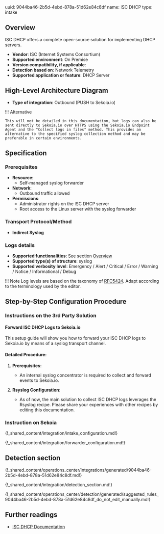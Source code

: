 uuid: 9044ba46-2b5d-4ebd-878a-51d62e84c8df
name: ISC DHCP
type: intake

## Overview

ISC DHCP offers a complete open-source solution for implementing DHCP servers.

- **Vendor**: ISC (Internet Systems Consortium)
- **Supported environment**: On Premise
- **Version compatibility, if applicable**:
- **Detection based on**: Network Telemetry
- **Supported application or feature**: DHCP Server

## High-Level Architecture Diagram

- **Type of integration**: Outbound (PUSH to Sekoia.io)

!!! Alternative

    This will not be detailed in this documentation, but logs can also be sent directly to Sekoia.io over HTTPS using the Sekoia.io Endpoint Agent and the "Collect logs in files" method. This provides an alternative to the specified syslog collection method and may be preferable in certain environments.

## Specification

### Prerequisites


- **Resource**:
    - Self-managed syslog forwarder
- **Network**:
    - Outbound traffic allowed
- **Permissions**:
    - Administrator rights on the ISC DHCP server
    - Root access to the Linux server with the syslog forwarder

### Transport Protocol/Method

- **Indirect Syslog**

### Logs details

- **Supported functionalities**: See section [Overview](#overview)
- **Supported type(s) of structure**: syslog
- **Supported verbosity level**: Emergency / Alert / Critical / Error / Warning / Notice / Informational / Debug

!!! Note
    Log levels are based on the taxonomy of [RFC5424](https://datatracker.ietf.org/doc/html/rfc5424). Adapt according to the terminology used by the editor.

## Step-by-Step Configuration Procedure

### Instructions on the 3rd Party Solution

#### Forward ISC DHCP Logs to Sekoia.io

This setup guide will show you how to forward your ISC DHCP logs to Sekoia.io by means of a syslog transport channel.

#### Detailed Procedure:

1. **Prerequisites:**
   - An internal syslog concentrator is required to collect and forward events to Sekoia.io.

2. **Rsyslog Configuration:**
   - As of now, the main solution to collect ISC DHCP logs leverages the Rsyslog recipe. Please share your experiences with other recipes by editing this documentation.

### Instruction on Sekoia

{!_shared_content/integration/intake_configuration.md!}

{!_shared_content/integration/forwarder_configuration.md!}

## Detection section

{!_shared_content/operations_center/integrations/generated/9044ba46-2b5d-4ebd-878a-51d62e84c8df.md!}

{!_shared_content/integration/detection_section.md!}

{!_shared_content/operations_center/detection/generated/suggested_rules_9044ba46-2b5d-4ebd-878a-51d62e84c8df_do_not_edit_manually.md!}

## Further readings

- [ISC DHCP Documentation](https://www.isc.org/dhcp/)